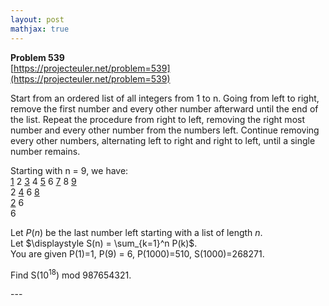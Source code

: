 ```yaml
---
layout: post
mathjax: true
---
```

**Problem 539**  
[https://projecteuler.net/problem=539](https://projecteuler.net/problem=539)

<p>
Start from an ordered list of all integers from 1 to n. Going from left to right, remove the first number and every other number afterward until the end of the list. Repeat the procedure from right to left, removing the right most number and every other number from the numbers left. Continue removing every other numbers, alternating left to right and right to left, until a single number remains.
</p>
<p>
Starting with n = 9, we have:<br />
<u>1</u> 2 <u>3</u> 4 <u>5</u> 6 <u>7</u> 8 <u>9</u><br />
2 <u>4</u> 6 <u>8</u><br />
<u>2</u> 6<br />
6
</p>
<p>
Let <var>P</var>(<var>n</var>) be the last number left starting with a list of length <var>n</var>.<br />
Let $\displaystyle S(n) = \sum_{k=1}^n P(k)$.<br />
You are given P(1)=1, P(9) = 6, P(1000)=510, S(1000)=268271.
</p>
<p>
Find S(10<sup>18</sup>) mod 987654321.
</p>
---
